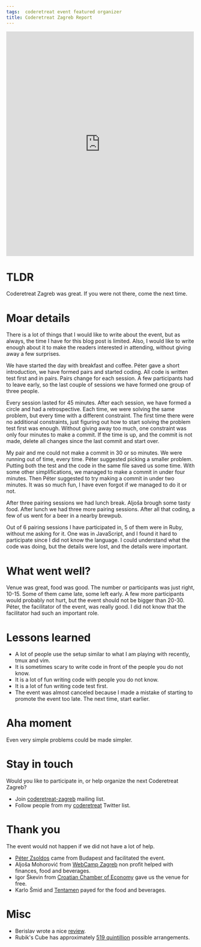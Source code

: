 ```yaml
---
tags:  coderetreat event featured organizer
title: Coderetreat Zagreb Report
---
```

<iframe src="https://www.facebook.com/plugins/post.php?href=https%3A%2F%2Fwww.facebook.com%2Fmedia%2Fset%2F%3Fset%3Da.1706416389592081.1073741825.1706415746258812%26type%3D3&width=500" width="500" height="597" style="border:none;overflow:hidden" scrolling="no" frameborder="0" allowTransparency="true"></iframe>

# TLDR

Coderetreat Zagreb was great. If you were not there, come the next time.

# Moar details

There is a lot of things that I would like to write about the event, but as always, the time I have for this blog post is limited. Also, I would like to write enough about it to make the readers interested in attending, without giving away a few surprises.

We have started the day with breakfast and coffee. Péter gave a short introduction, we have formed pairs and started coding. All code is written test first and in pairs. Pairs change for each session. A few participants had to leave early, so the last couple of sessions we have formed one group of three people.

Every session lasted for 45 minutes. After each session, we have formed a circle and had a retrospective. Each time, we were solving the same problem, but every time with a different constraint. The first time there were no additional constraints, just figuring out how to start solving the problem test first was enough. Without giving away too much, one constraint was only four minutes to make a commit. If the time is up, and the commit is not made, delete all changes since the last commit and start over.

My pair and me could not make a commit in 30 or so minutes. We were running out of time, every time. Péter suggested picking a smaller problem. Putting both the test and the code in the same file saved us some time. With some other simplifications, we managed to make a commit in under four minutes. Then Péter suggested to try making a commit in under two minutes. It was so much fun, I have even forgot if we managed to do it or not.

After three pairing sessions we had lunch break. Aljoša brough some tasty food. After lunch we had three more pairing sessions. After all that coding, a few of us went for a beer in a nearby brewpub.

Out of 6 pairing sessions I have participated in, 5 of them were in Ruby, without me asking for it. One was in JavaScript, and I found it hard to participate since I did not know the language. I could understand what the code was doing, but the details were lost, and the details were important.

# What went well?

Venue was great, food was good. The number or participants was just right, 10-15. Some of them came late, some left early. A few more participants would probably not hurt, but the event should not be bigger than 20-30. Péter, the facilitator of the event, was really good. I did not know that the facilitator had such an important role.

# Lessons learned

- A lot of people use the setup similar to what I am playing with recently, tmux and vim.
- It is sometimes scary to write code in front of the people you do not know.
- It is a lot of fun writing code with people you do not know.
- It is a lot of fun writing code test first.
- The event was almost canceled because I made a mistake of starting to promote the event too late. The next time, start earlier.

# Aha moment

Even very simple problems could be made simpler.

# Stay in touch

Would you like to participate in, or help organize the next Coderetreat Zagreb?

- Join [coderetreat-zagreb](https://groups.google.com/forum/#!forum/coderetreat-zagreb) mailing list.
- Follow people from my [coderetreat](https://twitter.com/zeljkofilipin/lists/coderetreat/members) Twitter list.

# Thank you

The event would not happen if we did not have a lot of help.

- [Péter Zsoldos](http://blog.zsoldosp.eu/) came from Budapest and facilitated the event.
- Aljoša Mohorović from [WebCamp Zagreb](http://webcampzg.org/) non profit helped with finances, food and beverages.
- Igor Škevin from [Croatian Chamber of Economy](http://en.hgk.hr/) gave us the venue for free.
- Karlo Šmid and [Tentamen](https://www.tentamen.hr/) payed for the food and beverages.

# Misc

- Berislav wrote a nice [review](http://babinho.net/2014/11/i-attended-my-first-coderetreat/).
- Rubik's Cube has approximately [519 quintillion](https://en.wikipedia.org/wiki/Rubik%27s_Cube#Permutations) possible arrangements.
